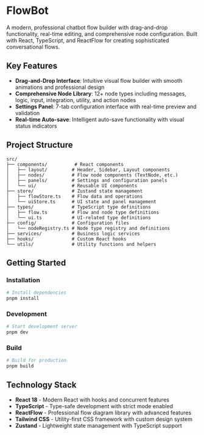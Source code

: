 # FlowBot

A modern, professional chatbot flow builder with drag-and-drop functionality, real-time editing, and comprehensive node configuration. Built with React, TypeScript, and ReactFlow for creating sophisticated conversational flows.

## Key Features

- **Drag-and-Drop Interface**: Intuitive visual flow builder with smooth animations and professional design
- **Comprehensive Node Library**: 12+ node types including messages, logic, input, integration, utility, and action nodes
- **Settings Panel**: 7-tab configuration interface with real-time preview and validation
- **Real-time Auto-save**: Intelligent auto-save functionality with visual status indicators

## Project Structure

```
src/
├── components/          # React components
│   ├── layout/         # Header, Sidebar, Layout components
│   ├── nodes/          # Flow node components (TextNode, etc.)
│   ├── panels/         # Settings and configuration panels
│   └── ui/             # Reusable UI components
├── store/              # Zustand state management
│   ├── flowStore.ts    # Flow data and operations
│   └── uiStore.ts      # UI state and panel management
├── types/              # TypeScript type definitions
│   ├── flow.ts         # Flow and node type definitions
│   └── ui.ts           # UI-related type definitions
├── config/             # Configuration files
│   └── nodeRegistry.ts # Node type registry and definitions
├── services/           # Business logic services
├── hooks/              # Custom React hooks
└── utils/              # Utility functions and helpers
```

## Getting Started

### Installation

```bash
# Install dependencies
pnpm install
```

### Development

```bash
# Start development server
pnpm dev
```

### Build

```bash
# Build for production
pnpm build
```

## Technology Stack

- **React 18** - Modern React with hooks and concurrent features
- **TypeScript** - Type-safe development with strict mode enabled
- **ReactFlow** - Professional flow diagram library with advanced features
- **Tailwind CSS** - Utility-first CSS framework with custom design system
- **Zustand** - Lightweight state management with TypeScript support
